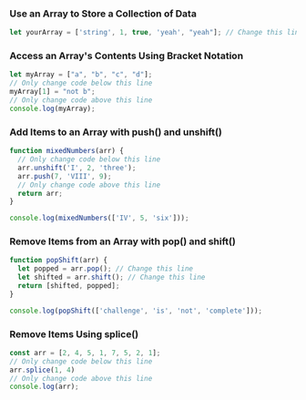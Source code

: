 ### Use an Array to Store a Collection of Data
```js
let yourArray = ['string', 1, true, 'yeah', "yeah"]; // Change this line
```

### Access an Array's Contents Using Bracket Notation
```js
let myArray = ["a", "b", "c", "d"];
// Only change code below this line
myArray[1] = "not b";
// Only change code above this line
console.log(myArray);
```

### Add Items to an Array with push() and unshift()
```js
function mixedNumbers(arr) {
  // Only change code below this line
  arr.unshift('I', 2, 'three');
  arr.push(7, 'VIII', 9);
  // Only change code above this line
  return arr;
}

console.log(mixedNumbers(['IV', 5, 'six']));
```

### Remove Items from an Array with pop() and shift()
```js
function popShift(arr) {
  let popped = arr.pop(); // Change this line
  let shifted = arr.shift(); // Change this line
  return [shifted, popped];
}

console.log(popShift(['challenge', 'is', 'not', 'complete']));
```

### Remove Items Using splice()
```js
const arr = [2, 4, 5, 1, 7, 5, 2, 1];
// Only change code below this line
arr.splice(1, 4)
// Only change code above this line
console.log(arr);
```